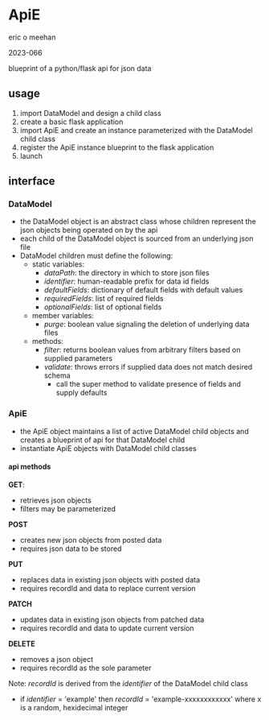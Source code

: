 # ApiE

eric o meehan

2023-066

blueprint of a python/flask api for json data

## usage
1. import DataModel and design a child class
2. create a basic flask application
3. import ApiE and create an instance parameterized with the DataModel child class
4. register the ApiE instance blueprint to the flask application
5. launch

## interface
### DataModel
* the DataModel object is an abstract class whose children represent the json objects being operated on by the api
* each child of the DataModel object is sourced from an underlying json file
* DataModel children must define the following:
	- static variables:
		* *dataPath*: the directory in which to store json files
		* *identifier*: human-readable prefix for data id fields
		* *defaultFields*: dictionary of default fields with default values
		* *requiredFields*: list of required fields
		* *optionalFields*: list of optional fields
	- member variables:
		* *purge*: boolean value signaling the deletion of underlying data files
	- methods:
		* *filter*: returns boolean values from arbitrary filters based on supplied parameters
		* *validate*: throws errors if supplied data does not match desired schema
			- call the super method to validate presence of fields and supply defaults

### ApiE
* the ApiE object maintains a list of active DataModel child objects and creates a blueprint of api for that DataModel child
* instantiate ApiE objects with DataModel child classes
#### api methods

**GET**:

* retrieves json objects
* filters may be parameterized

**POST**

* creates new json objects from posted data
* requires json data to be stored

**PUT**

* replaces data in existing json objects with posted data
* requires recordId and data to replace current version

**PATCH**

* updates data in existing json objects from patched data
* requires recordId and data to update current version

**DELETE**

* removes a json object
* requires recordId as the sole parameter

Note: *recordId* is derived from the *identifier* of the DataModel child class

- if *identifier* = 'example' then *recordId* = 'example-xxxxxxxxxxxx' where x is a random, hexidecimal integer
